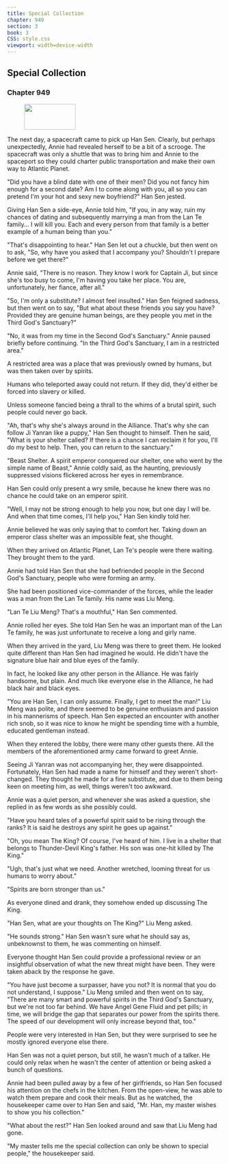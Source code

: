 ```yaml
---
title: Special Collection
chapter: 949
section: 3
book: 3
CSS: style.css
viewport: width=device-width
---
```


## Special Collection

### Chapter 949

<figure>
	<img src="../Images/gem.gif" alt="" id="gem" width="120" height="60" />
</figure>

The next day, a spacecraft came to pick up Han Sen. Clearly, but perhaps unexpectedly, Annie had revealed herself to be a bit of a scrooge. The spacecraft was only a shuttle that was to bring him and Annie to the spaceport so they could charter public transportation and make their own way to Atlantic Planet.

"Did you have a blind date with one of their men? Did you not fancy him enough for a second date? Am I to come along with you, all so you can pretend I'm your hot and sexy new boyfriend?" Han Sen jested.

Giving Han Sen a side-eye, Annie told him, "If you, in any way, ruin my chances of dating and subsequently marrying a man from the Lan Te family... I will kill you. Each and every person from that family is a better example of a human being than you."

"That's disappointing to hear." Han Sen let out a chuckle, but then went on to ask, "So, why have you asked that I accompany you? Shouldn't I prepare before we get there?"

Annie said, "There is no reason. They know I work for Captain Ji, but since she's too busy to come, I'm having you take her place. You are, unfortunately, her fiance, after all."

"So, I'm only a substitute? I almost feel insulted." Han Sen feigned sadness, but then went on to say, "But what about these friends you say you have? Provided they are genuine human beings, are they people you met in the Third God's Sanctuary?"

"No, it was from my time in the Second God's Sanctuary." Annie paused briefly before continuing. "In the Third God's Sanctuary, I am in a restricted area."

A restricted area was a place that was previously owned by humans, but was then taken over by spirits.

Humans who teleported away could not return. If they did, they'd either be forced into slavery or killed.

Unless someone fancied being a thrall to the whims of a brutal spirit, such people could never go back.

"Ah, that's why she's always around in the Alliance. That's why she can follow Ji Yanran like a puppy," Han Sen thought to himself. Then he said, "What is your shelter called? If there is a chance I can reclaim it for you, I'll do my best to help. Then, you can return to the sanctuary."

"Beast Shelter. A spirit emperor conquered our shelter, one who went by the simple name of Beast," Annie coldly said, as the haunting, previously suppressed visions flickered across her eyes in remembrance.

Han Sen could only present a wry smile, because he knew there was no chance he could take on an emperor spirit.

"Well, I may not be strong enough to help you now, but one day I will be. And when that time comes, I'll help you," Han Sen kindly told her.

Annie believed he was only saying that to comfort her. Taking down an emperor class shelter was an impossible feat, she thought.

When they arrived on Atlantic Planet, Lan Te's people were there waiting. They brought them to the yard.

Annie had told Han Sen that she had befriended people in the Second God's Sanctuary, people who were forming an army.

She had been positioned vice-commander of the forces, while the leader was a man from the Lan Te family. His name was Liu Meng.

"Lan Te Liu Meng? That's a mouthful," Han Sen commented.

Annie rolled her eyes. She told Han Sen he was an important man of the Lan Te family, he was just unfortunate to receive a long and girly name.

When they arrived in the yard, Liu Meng was there to greet them. He looked quite different than Han Sen had imagined he would. He didn't have the signature blue hair and blue eyes of the family.

In fact, he looked like any other person in the Alliance. He was fairly handsome, but plain. And much like everyone else in the Alliance, he had black hair and black eyes.

"You are Han Sen, I can only assume. Finally, I get to meet the man!" Liu Meng was polite, and there seemed to be genuine enthusiasm and passion in his mannerisms of speech. Han Sen expected an encounter with another rich snob, so it was nice to know he might be spending time with a humble, educated gentleman instead.

When they entered the lobby, there were many other guests there. All the members of the aforementioned army came forward to greet Annie.

Seeing Ji Yanran was not accompanying her, they were disappointed. Fortunately, Han Sen had made a name for himself and they weren't short-changed. They thought he made for a fine substitute, and due to them being keen on meeting him, as well, things weren't too awkward.

Annie was a quiet person, and whenever she was asked a question, she replied in as few words as she possibly could.

"Have you heard tales of a powerful spirit said to be rising through the ranks? It is said he destroys any spirit he goes up against."

"Oh, you mean The King? Of course, I've heard of him. I live in a shelter that belongs to Thunder-Devil King's father. His son was one-hit killed by The King."

"Ugh, that's just what we need. Another wretched, looming threat for us humans to worry about."

"Spirits are born stronger than us."

As everyone dined and drank, they somehow ended up discussing The King.

"Han Sen, what are your thoughts on The King?" Liu Meng asked.

"He sounds strong." Han Sen wasn't sure what he should say as, unbeknownst to them, he was commenting on himself.

Everyone thought Han Sen could provide a professional review or an insightful observation of what the new threat might have been. They were taken aback by the response he gave.

"You have just become a surpasser, have you not? It is normal that you do not understand, I suppose." Liu Meng smiled and then went on to say, "There are many smart and powerful spirits in the Third God's Sanctuary, but we're not too far behind. We have Angel Gene Fluid and pet pills; in time, we will bridge the gap that separates our power from the spirits there. The speed of our development will only increase beyond that, too."

People were very interested in Han Sen, but they were surprised to see he mostly ignored everyone else there.

Han Sen was not a quiet person, but still, he wasn't much of a talker. He could only relax when he wasn't the center of attention or being asked a bunch of questions.

Annie had been pulled away by a few of her girlfriends, so Han Sen focused his attention on the chefs in the kitchen. From the open-view, he was able to watch them prepare and cook their meals. But as he watched, the housekeeper came over to Han Sen and said, "Mr. Han, my master wishes to show you his collection."

"What about the rest?" Han Sen looked around and saw that Liu Meng had gone.

"My master tells me the special collection can only be shown to special people," the housekeeper said.